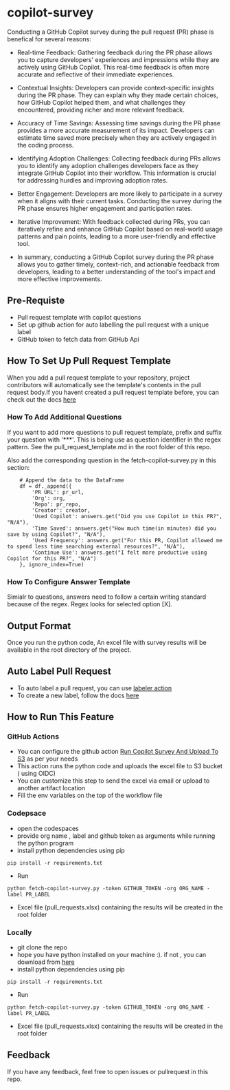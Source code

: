 # copilot-survey

Conducting a GitHub Copilot survey during the pull request (PR) phase is benefical for several reasons:

- Real-time Feedback: Gathering feedback during the PR phase allows you to capture developers' experiences and impressions while they are actively using GitHub Copilot. This real-time feedback is often more accurate and reflective of their immediate experiences.

- Contextual Insights: Developers can provide context-specific insights during the PR phase. They can explain why they made certain choices, how GitHub Copilot helped them, and what challenges they encountered, providing richer and more relevant feedback.

- Accuracy of Time Savings: Assessing time savings during the PR phase provides a more accurate measurement of its impact. Developers can estimate time saved more precisely when they are actively engaged in the coding process.

- Identifying Adoption Challenges: Collecting feedback during PRs allows you to identify any adoption challenges developers face as they integrate GitHub Copilot into their workflow. This information is crucial for addressing hurdles and improving adoption rates.

- Better Engagement: Developers are more likely to participate in a survey when it aligns with their current tasks. Conducting the survey during the PR phase ensures higher engagement and participation rates.

- Iterative Improvement: With feedback collected during PRs, you can iteratively refine and enhance GitHub Copilot based on real-world usage patterns and pain points, leading to a more user-friendly and effective tool.

- In summary, conducting a GitHub Copilot survey during the PR phase allows you to gather timely, context-rich, and actionable feedback from developers, leading to a better understanding of the tool's impact and more effective improvements.

## Pre-Requiste
- Pull request template with copilot questions
- Set up github action for auto labelling the pull request with a unique label
- GitHub token to fetch data from GitHub Api

## How To Set Up Pull Request Template
When you add a pull request template to your repository, project contributors will automatically see the template's contents in the pull request body.If you havent created a pull request template before, you can check out the docs [here](https://docs.github.com/en/enterprise-cloud@latest/communities/using-templates-to-encourage-useful-issues-and-pull-requests/creating-a-pull-request-template-for-your-repository)

### How To Add Additional Questions
If you want to add more questions to pull request template, prefix and suffix your question with '***'. This is being use as question identifier in the regex pattern. See the pull_request_template.md in the root folder of this repo.

Also add the corresponding question in the fetch-copilot-survey.py in this section:
```
    # Append the data to the DataFrame
    df = df._append({
        'PR URL': pr_url,
        'Org': org,
        'Repo': pr_repo,
        'Creator': creator,
        'Used Copilot': answers.get("Did you use Copilot in this PR?", "N/A"),
        'Time Saved': answers.get("How much time(in minutes) did you save by using Copilot?", "N/A"),
        'Used Frequency': answers.get("For this PR, Copilot allowed me to spend less time searching external resources?", "N/A"),
        'Continue Use': answers.get("I felt more productive using Copilot for this PR?", "N/A")
    }, ignore_index=True)
```

### How To Configure Answer Template
Simialr to questions, answers need to follow a certain writing standard because of the regex. Regex looks for selected option [X].

## Output Format
Once you run the python code, An excel file with survey results will be available in the root directory of the project.

## Auto Label Pull Request
- To auto label a pull request, you can use [labeler action](https://github.com/actions/labeler)
- To create a new label, follow the docs [here](https://docs.github.com/en/enterprise-cloud@latest/issues/using-labels-and-milestones-to-track-work/managing-labels)

## How to Run This Feature

### GitHub Actions

- You can configure the github action [Run Copilot Survey And Upload To S3](https://github.com/tjsingh85/copilot-survey/blob/main/.github/workflows/create-excel-report.yml) as per your needs
- This action runs the python code and uploads the excel file to S3 bucket ( using OIDC)
- You can customize this step to send the excel via email or upload to another artifact location
- Fill the env variables on the top of the workflow file

### Codepsace
- open the codespaces
- provide org name , label and github token as arguments while running the python program
- install python dependencies using pip
```
pip install -r requirements.txt
```
- Run
```
python fetch-copilot-survey.py -token GITHUB_TOKEN -org ORG_NAME -label PR_LABEL
```
- Excel file (pull_requests.xlsx) containing the results will be created in the root folder

### Locally
- git clone the repo
- hope you have python installed on your machine :). if not , you can download from [here](https://www.python.org/downloads/)
- install python dependencies using pip
```
pip install -r requirements.txt
```
- Run
```
python fetch-copilot-survey.py -token GITHUB_TOKEN -org ORG_NAME -label PR_LABEL
```
- Excel file (pull_requests.xlsx) containing the results will be created in the root folder

## Feedback
If you have any feedback, feel free to open issues or pullrequest in this repo.

